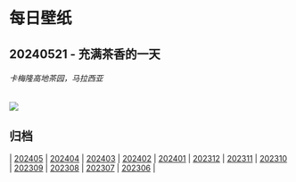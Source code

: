 # 每日壁纸

## 20240521 - 充满茶香的一天

###### 卡梅隆高地茶园，马拉西亚

![](https://www.bing.com/th?id=OHR.MalaysiaTea_ZH-CN6758939415_UHD.jpg)

## 归档

| [202405](/202405/README.md)
| [202404](/202404/README.md)
| [202403](/202403/README.md)
| [202402](/202402/README.md)
| [202401](/202401/README.md)
| [202312](/202312/README.md)
| [202311](/202311/README.md)
| [202310](/202310/README.md)
| [202309](/202309/README.md)
| [202308](/202308/README.md)
| [202307](/202307/README.md)
| [202306](/202306/README.md)
|